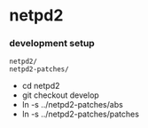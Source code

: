 netpd2
======

### development setup

    netpd2/
    netpd2-patches/
 
- cd netpd2
- git checkout develop
- ln -s ../netpd2-patches/abs
- ln -s ../netpd2-patches/patches

